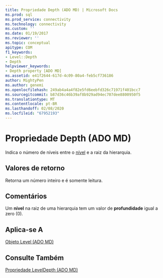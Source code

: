 ```yaml
---
title: Propriedade Depth (ADO MD) | Microsoft Docs
ms.prod: sql
ms.prod_service: connectivity
ms.technology: connectivity
ms.custom: ''
ms.date: 01/19/2017
ms.reviewer: ''
ms.topic: conceptual
apitype: COM
f1_keywords:
- Level::Depth
- Depth
helpviewer_keywords:
- Depth property [ADO MD]
ms.assetid: e41f2644-617d-4c09-80a4-feb5cf736186
author: MightyPen
ms.author: genemi
ms.openlocfilehash: 249ab4a4a4f82e5fd6eebfd326c71971f401bcc7
ms.sourcegitcommit: b87d36c46b39af8b929ad94ec707dee8800950f5
ms.translationtype: MT
ms.contentlocale: pt-BR
ms.lasthandoff: 02/08/2020
ms.locfileid: "67952193"
---
```

# <a name="depth-property-ado-md"></a>Propriedade Depth (ADO MD)
Indica o número de níveis entre o [nível](../../../ado/reference/ado-md-api/level-object-ado-md.md) e a raiz da hierarquia.  
  
## <a name="return-values"></a>Valores de retorno  
 Retorna um número inteiro e é somente leitura.  
  
## <a name="remarks"></a>Comentários  
 Um **nível** na raiz de uma hierarquia tem um valor de **profundidade** igual a zero (0).  
  
## <a name="applies-to"></a>Aplica-se A  
 [Objeto Level (ADO MD)](../../../ado/reference/ado-md-api/level-object-ado-md.md)  
  
## <a name="see-also"></a>Consulte Também  
 [Propriedade LevelDepth (ADO MD)](../../../ado/reference/ado-md-api/leveldepth-property-ado-md.md)
